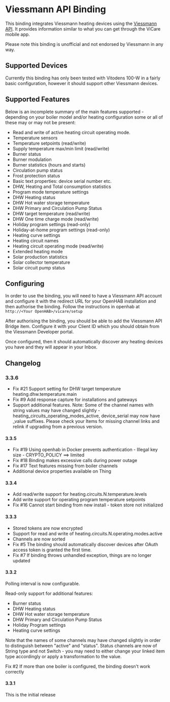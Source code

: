 Viessmann API Binding
=====================

This binding integrates Viessmann heating devices using the [Viessmann API](https://developer.viessmann.com/start.html).
It provides information similar to what you can get through the ViCare mobile app.

Please note this binding is unofficial and not endorsed by Viessmann in any way.

Supported Devices
----------------

Currently this binding has only been tested with Vitodens 100-W in a fairly
basic configuration, however it should support other Viessmann devices.

Supported Features
------------------

Below is an incomplete summary of the main features supported - depending on your boiler model and/or heating
configuration some or all of these may or may not be present:

* Read and write of active heating circuit operating mode.
* Temperature sensors
* Temperature setpoints (read/write)
* Supply temperature max/min limit (read/write)
* Burner status
* Burner modulation
* Burner statistics (hours and starts)
* Circulation pump status
* Frost protection status
* Basic text properties: device serial number etc.
* DHW, Heating and Total consumption statistics
* Program mode temperature settings
* DHW Heating status
* DHW Hot water storage temperature
* DHW Primary and Circulation Pump Status
* DHW target temperature (read/write)
* DHW One time charge mode (read/write)
* Holiday program settings (read-only)
* Holiday-at-home program settings (read-only)
* Heating curve settings
* Heating circuit names
* Heating circuit operating mode (read/write)
* Extended heating mode
* Solar production statistics
* Solar collector temperature
* Solar circuit pump status

Configuring
-----------

In order to use the binding, you will need to have a Viessmann API account and
configure it with the redirect URL for your OpenHAB installation and then authorise 
the binding. Follow the instructions in openhab at `http://<Your OpenHAB>/vicare/setup`

After authorising the binding, you should be able to add the Viessmann API Bridge item.
Configure it with your Client ID which you should obtain from the Viessmann Developer
portal.

Once configured, then it should automatically discover any heating devices you have
and they will appear in your Inbox.


Changelog
---------

### 3.3.6

* Fix #21 Support setting for DHW target temperature heating.dhw.temperature.main
* Fix #9 Add response capture for installations and gateways
* Support additional features. 
  Note: Some of the channel names with string values may have changed slightly -
  heating_circuits_operating_modes_active, device_serial may now have _value suffixes.
  Please check your Items for missing channel links and relink if upgrading from a previous version. 

#### 3.3.5

* Fix #19 Using openhab in Docker prevents authentication - Illegal key size - CRYPTO_POLICY ==> limited
* Fix #18 Binding makes excessive calls during power outage
* Fix #17 Text features missing from boiler channels
* Additional device properties available on Thing 

#### 3.3.4

* Add read/write support for heating.circuits.N.temperature.levels
* Add write support for operating program temperature setpoints
* Fix #16 Cannot start binding from new install - token store not initialized

#### 3.3.3

* Stored tokens are now encrypted
* Support for read and write of heating.circuits.N.operating.modes.active
* Channels are now sorted
* Fix #5 The binding should automatically discover devices after OAuth access token is granted the first time.
* Fix #7 If binding throws unhandled exception, things are no longer updated

#### 3.3.2 
Polling interval is now configurable.

Read-only support for additional features:
* Burner status
* DHW Heating status
* DHW Hot water storage temperature
* DHW Primary and Circulation Pump Status
* Holiday Program settings
* Heating curve settings

Note that the names of some channels may have changed slightly in order to
distinguish between "active" and "status". Status channels are now of String type
and not Switch - you may need to either change your linked item type accordingly or
apply a transformation to the value. 

Fix #2 If more than one boiler is configured, the binding doesn't work correctly

#### 3.3.1
This is the initial release
